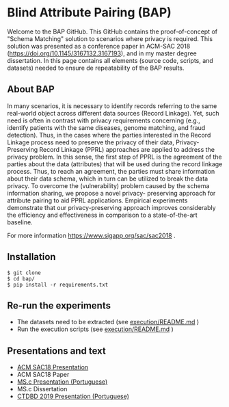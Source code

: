 # Blind Attribute Pairing (BAP)

Welcome to the BAP GitHub. This GitHub contains the proof-of-concept of "Schema Matching" solution to scenarios where privacy is required. This solution was presented as a conference paper in ACM-SAC 2018 (https://doi.org/10.1145/3167132.3167193), and in my master degree dissertation. In this page contains all elements (source code, scripts, and datasets) needed to ensure de repeatability of the BAP results. 

## About BAP

In many scenarios, it is necessary to identify records referring to the same real-world object across different data sources (Record Linkage). Yet, such need is often in contrast with privacy requirements concerning (e.g., identify patients with the same diseases, genome matching, and fraud detection). Thus, in the cases where the parties interested in the Record Linkage process need to preserve the privacy of their data, Privacy-Preserving Record Linkage (PPRL) approaches are applied to address the privacy problem. In this sense, the first step of PPRL is the agreement of the parties about the data (attributes) that will be used during the record linkage process. Thus, to reach an agreement, the parties must share information about their data schema, which in turn can be utilized to break the data privacy. To overcome the (vulnerability) problem caused by the schema information sharing, we propose a novel privacy- preserving approach for attribute pairing to aid PPRL applications. Empirical experiments demonstrate that our privacy-preserving approach improves considerably the efficiency and effectiveness in comparison to a state-of-the-art baseline.

For more information https://www.sigapp.org/sac/sac2018 .


## Installation 

    $ git clone 
    $ cd bap/
    $ pip install -r requirements.txt

## Re-run the experiments

- The datasets need to be extracted  (see [execution/README.md](data/README.md) )
- Run the execution scripts (see [execution/README.md](scripts/README.md) )

## Presentations and text

 - [ACM SAC18 Presentation](https://1drv.ms/p/s!AiduPqZxUF_qi4Mb3Q2gGVeZ6K8hJA)  
 - ACM SAC18 Paper
 - [MS.c Presentation (Portuguese) ](https://1drv.ms/p/s!AiduPqZxUF_qjZonchHU41EYKUPXKA)
 - MS.c Dissertation
 - [CTDBD 2019 Presentation (Portuguese) ](https://1drv.ms/p/s!AiduPqZxUF_qju06z-YMYF9XzuFrSw)

